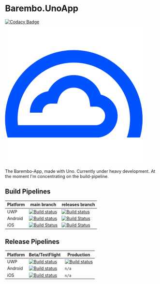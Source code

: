 # Barembo.UnoApp
[![Codacy Badge](https://api.codacy.com/project/badge/Grade/b36018380eaa475ebb7178420db8e213)](https://app.codacy.com/gh/TopperDEL/Barembo.UnoApp?utm_source=github.com&utm_medium=referral&utm_content=TopperDEL/Barembo.UnoApp&utm_campaign=Badge_Grade) [![Storj.io](https://github.com/storj/storj/raw/main/resources/logo.png)](https://storj.io)

 The Barembo-App, made with Uno. Currently under heavy development. At the moment I'm concentrating on the build-pipeline.

## Build Pipelines

| Platform | main branch                              | releases branch                          |
|----------|------------------------------------------|------------------------------------------|
| UWP      | [![Build status](https://dev.azure.com/topperdel/Barembo/_apis/build/status/Release%20UWP)](https://dev.azure.com/topperdel/Barembo/_build/latest?definitionId=-1) | [![Build status](https://dev.azure.com/topperdel/Barembo/_apis/build/status/Release%20UWP)](https://dev.azure.com/topperdel/Barembo/_build/latest?definitionId=3) |
| Android  | [![Build status](https://dev.azure.com/topperdel/Barembo/_apis/build/status/Debug%20Android)](https://dev.azure.com/topperdel/Barembo/_build/latest?definitionId=4) | [![Build Status](https://dev.azure.com/topperdel/Barembo/_apis/build/status/Release%20Android?branchName=main)](https://dev.azure.com/topperdel/Barembo/_build/latest?definitionId=14&branchName=main) |
| iOS      | [![Build Status](https://dev.azure.com/topperdel/Barembo/_apis/build/status/Debug%20iOs?branchName=main)](https://dev.azure.com/topperdel/Barembo/_build/latest?definitionId=10&branchName=main) | [![Build Status](https://dev.azure.com/topperdel/Barembo/_apis/build/status/Release%20iOs?branchName=main)](https://dev.azure.com/topperdel/Barembo/_build/latest?definitionId=11&branchName=main) |

## Release Pipelines

| Platform | Beta/TestFlight | Production |
|----------|-------|-----------|
| UWP      | [![Build status](https://vsrm.dev.azure.com/topperdel/_apis/public/Release/badge/f65c4d47-6ca1-4f4a-9da8-9f6d01e782a6/1/1)](https://vsrm.dev.azure.com/topperdel/_apis/public/Release/badge/f65c4d47-6ca1-4f4a-9da8-9f6d01e782a6/1/1) | [![Build status](https://vsrm.dev.azure.com/topperdel/_apis/public/Release/badge/f65c4d47-6ca1-4f4a-9da8-9f6d01e782a6/1/4)](https://vsrm.dev.azure.com/topperdel/_apis/public/Release/badge/f65c4d47-6ca1-4f4a-9da8-9f6d01e782a6/1/4) |
| Android  | [![Build status](https://vsrm.dev.azure.com/topperdel/_apis/public/Release/badge/f65c4d47-6ca1-4f4a-9da8-9f6d01e782a6/2/2)](https://vsrm.dev.azure.com/topperdel/_apis/public/Release/badge/f65c4d47-6ca1-4f4a-9da8-9f6d01e782a6/2/2) | `n/a` |
| iOS      | [![Build status](https://vsrm.dev.azure.com/topperdel/_apis/public/Release/badge/f65c4d47-6ca1-4f4a-9da8-9f6d01e782a6/4/5)](https://vsrm.dev.azure.com/topperdel/_apis/public/Release/badge/f65c4d47-6ca1-4f4a-9da8-9f6d01e782a6/4/5) | `n/a` |
